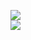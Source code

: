 [![](https://img.shields.io/badge/Made%20With-Github%20Spray-lightgrey.svg?style=for-the-badge&logo=github)](https://github.com/Annihil/github-spray#6068)  
[![](https://i.imgur.com/2DrTn0Z.gif)](https://github.com/Annihil/github-spray)
